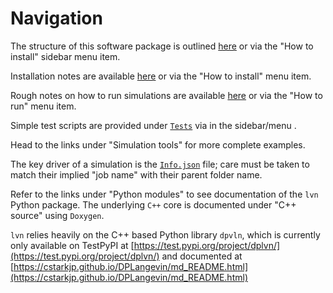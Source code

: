 # Navigation

The structure of this software package is outlined [here](design.md) or via the "How to install" sidebar menu item.

Installation notes are available [here](installation.md) or via the "How to install" menu item.

Rough notes on how to run simulations are available [here](run.md) or via the "How to run" menu item. 

Simple test scripts are provided under [`Tests`](tests-reference.md) via in the sidebar/menu .

Head to the links under "Simulation tools" for more complete examples. 

The key driver of a simulation is the [`Info.json`](info-reference.md) file; care must be taken to match their implied "job name" with their parent folder name.

Refer to the links under "Python modules" to see documentation of the `lvn` Python package. The underlying `C++` core is documented under "C++ source" using `Doxygen`.

`lvn` relies heavily on the C++ based Python library `dpvln`, which is currently only available on TestPyPI at [https://test.pypi.org/project/dplvn/](https://test.pypi.org/project/dplvn/) and documented at [https://cstarkjp.github.io/DPLangevin/md_README.html](https://cstarkjp.github.io/DPLangevin/md_README.html)

